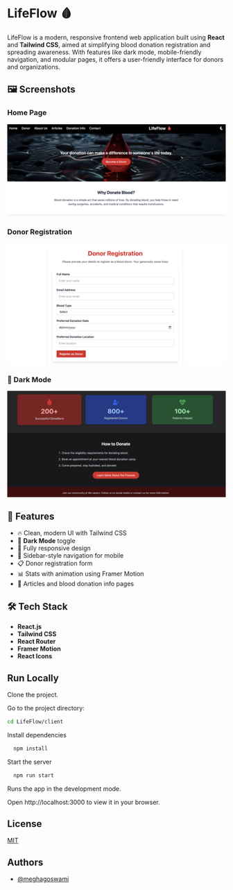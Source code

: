 
# LifeFlow 🩸

LifeFlow is a modern, responsive frontend web application built using **React** and **Tailwind CSS**, aimed at simplifying blood donation registration and spreading awareness. With features like dark mode, mobile-friendly navigation, and modular pages, it offers a user-friendly interface for donors and organizations.

## 🖼️ Screenshots

### Home Page
![Home](./screenshots/home.png)

### Donor Registration
![Donor Registration](./screenshots/register.png)

### 🌙 Dark Mode  
![Dark Mode](./screenshots/darkMode.png)

## 🌟 Features

- 🔥 Clean, modern UI with Tailwind CSS
- 🌙 **Dark Mode** toggle
- 📱 Fully responsive design
- 📌 Sidebar-style navigation for mobile
- 📋 Donor registration form
- 📊 Stats with animation using Framer Motion
- 📰 Articles and blood donation info pages

## 🛠️ Tech Stack

- **React.js**
- **Tailwind CSS**
- **React Router**
- **Framer Motion**
- **React Icons**


## Run Locally

Clone the project.


Go to the project directory:

```bash
cd LifeFlow/client
```

Install dependencies

```bash
  npm install
```

Start the server

```bash
  npm run start
```

Runs the app in the development mode.

Open http://localhost:3000 to view it in your browser.


## License

[MIT](https://choosealicense.com/licenses/mit/)


## Authors

- [@meghagoswami](https://www.github.com/megha-2461)




